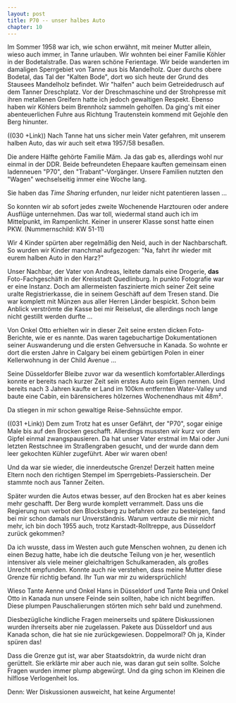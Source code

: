 ```yaml
---  
layout: post
title: P70 -- unser halbes Auto
chapter: 10
---  
```




Im Sommer 1958 war ich, wie schon erwähnt, mit meiner Mutter allein, wieso
auch immer, in Tanne urlauben. Wir wohnten bei einer Familie Köhler in der
Bodetalstraße. Das waren schöne Ferientage. Wir beide wanderten im damaligen
Sperrgebiet von Tanne aus bis Mandelholz. Quer durchs obere Bodetal, das Tal
der "Kalten Bode", dort wo sich heute der Grund des Stausees Mandelholz
befindet. Wir "halfen" auch beim Getreidedrusch auf dem Tanner Dreschplatz.
Vor der Dreschmaschine und der Strohpresse mit ihren metallenen Greifern hatte
ich jedoch gewaltigen Respekt. Ebenso haben wir Köhlers beim Brennholz sammeln
geholfen. Da ging's mit einer abenteuerlichen Fuhre aus Richtung Trautenstein
kommend mit Gejohle den Berg hinunter.

((030 +Link)) Nach Tanne hat uns sicher mein Vater gefahren, mit unserem
halben Auto, das wir auch seit etwa 1957/58 besaßen.

Die andere Hälfte gehörte Familie Mäm. Ja das gab es, allerdings wohl nur
einmal in der DDR. Beide befreundeten Ehepaare kauften gemeinsam einen
ladenneuen "P70", den "Trabant"-Vorgänger. Unsere Familien nutzten den "Wagen"
wechselseitig immer eine Woche lang.

Sie haben das _Time Sharing_ erfunden, nur leider nicht patentieren lassen …

So konnten wir ab sofort jedes zweite Wochenende Harztouren oder andere
Ausflüge unternehmen. Das war toll, wiedermal stand auch ich im Mittelpunkt,
im Rampenlicht. Keiner in unserer Klasse sonst hatte einen PKW.
(Nummernschild: KW 51-11)

Wir 4 Kinder spürten aber regelmäßig den Neid, auch in der Nachbarschaft. So
wurden wir Kinder manchmal aufgezogen: "Na, fahrt ihr wieder mit eurem halben
Auto in den Harz?"

Unser Nachbar, der Vater von Andreas, leitete damals eine Drogerie, **das**
Foto-Fachgeschäft in der Kreisstadt Quedlinburg. In punkto Fotografie war er
eine Instanz. Doch am allermeisten faszinierte mich seiner Zeit seine uralte
Registrierkasse, die in seinem Geschäft auf dem Tresen stand. Die war komplett
mit Münzen aus aller Herren Länder bespickt. Schon beim Anblick verströmte die
Kasse bei mir Reiselust, die allerdings noch lange nicht gestillt werden
durfte …

Von Onkel Otto erhielten wir in dieser Zeit seine ersten dicken Foto-Berichte,
wie er es nannte. Das waren tagebuchartige Dokumentationen seiner Auswanderung
und die ersten Gehversuche in Kanada. So wohnte er dort die ersten Jahre in
Calgary bei einem gebürtigen Polen in einer Kellerwohnung in der Child Avenue
…

Seine Düsseldorfer Bleibe zuvor war da wesentlich komfortabler.Allerdings
konnte er bereits nach kurzer Zeit sein erstes Auto sein Eigen nennen. Und
bereits nach 3 Jahren kaufte er Land im 100km entfernten Water-Valley und
baute eine Cabin, ein bärensicheres hölzernes Wochenendhaus mit 48m².

Da stiegen in mir schon gewaltige Reise-Sehnsüchte empor.

((031 +Link)) Dem zum Trotz hat es unser Gefährt, der "P70", sogar einige Male
bis auf den Brocken geschafft. Allerdings mussten wir kurz vor dem Gipfel
einmal zwangspausieren. Da hat unser Vater erstmal im Mai oder Juni letzten
Restschnee im Straßengraben gesucht, und der wurde dann dem leer gekochten
Kühler zugeführt. Aber wir waren oben!

Und da war sie wieder, die innerdeutsche Grenze! Derzeit hatten meine Eltern
noch den richtigen Stempel im Sperrgebiets-Passierschein. Der stammte noch aus
Tanner Zeiten.

Später wurden die Autos etwas besser, auf den Brocken hat es aber keines mehr
geschafft. Der Berg wurde komplett verrammelt. Dass uns die Regierung nun
verbot den Blocksberg zu befahren oder zu besteigen, fand bei mir schon damals
nur Unverständnis. Warum vertraute die mir nicht mehr, ich bin doch 1955 auch,
trotz Karstadt-Rolltreppe, aus Düsseldorf zurück gekommen?

Da ich wusste, dass im Westen auch gute Menschen wohnen, zu denen ich einen
Bezug hatte, habe ich die deutsche Teilung von je her, wesentlich intensiver
als viele meiner gleichaltrigen Schulkameraden, als großes Unrecht empfunden.
Konnte auch nie verstehen, dass meine Mutter diese Grenze für richtig befand.
Ihr Tun war mir zu widersprüchlich!

Wieso Tante Aenne und Onkel Hans in Düsseldorf und Tante Reia und Onkel Otto
in Kanada nun unsere Feinde sein sollten, habe ich nicht begriffen. Diese
plumpen Pauschalierungen störten mich sehr bald und zunehmend.

Diesbezügliche kindliche Fragen meinerseits und spätere Diskussionen wurden
ihrerseits aber nie zugelassen. Pakete aus Düsseldorf und aus Kanada schon,
die hat sie nie zurückgewiesen. Doppelmoral? Oh ja, Kinder spüren das!

Dass die Grenze gut ist, war aber Staatsdoktrin, da wurde nicht dran
gerüttelt. Sie erklärte mir aber auch nie, was daran gut sein sollte. Solche
Fragen wurden immer plump abgewürgt. Und da ging schon im Kleinen die hilflose
Verlogenheit los.

Denn: Wer Diskussionen ausweicht, hat keine Argumente!


